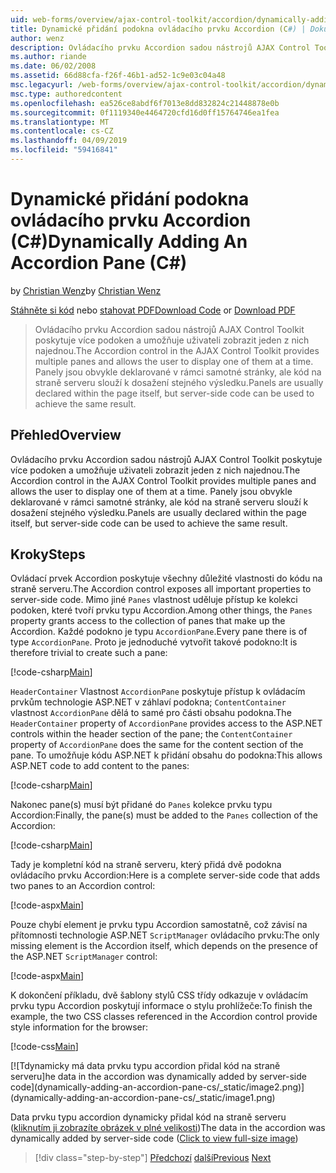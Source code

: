 ```yaml
---
uid: web-forms/overview/ajax-control-toolkit/accordion/dynamically-adding-an-accordion-pane-cs
title: Dynamické přidání podokna ovládacího prvku Accordion (C#) | Dokumentace Microsoftu
author: wenz
description: Ovládacího prvku Accordion sadou nástrojů AJAX Control Toolkit poskytuje více podoken a umožňuje uživateli zobrazit jeden z nich najednou. Panely jsou obvykle deklarované w...
ms.author: riande
ms.date: 06/02/2008
ms.assetid: 66d88cfa-f26f-46b1-ad52-1c9e03c04a48
msc.legacyurl: /web-forms/overview/ajax-control-toolkit/accordion/dynamically-adding-an-accordion-pane-cs
msc.type: authoredcontent
ms.openlocfilehash: ea526ce8abdf6f7013e8dd832824c21448878e0b
ms.sourcegitcommit: 0f1119340e4464720cfd16d0ff15764746ea1fea
ms.translationtype: MT
ms.contentlocale: cs-CZ
ms.lasthandoff: 04/09/2019
ms.locfileid: "59416841"
---
```

# <a name="dynamically-adding-an-accordion-pane-c"></a><span data-ttu-id="d871d-104">Dynamické přidání podokna ovládacího prvku Accordion (C#)</span><span class="sxs-lookup"><span data-stu-id="d871d-104">Dynamically Adding An Accordion Pane (C#)</span></span>

<span data-ttu-id="d871d-105">by [Christian Wenz](https://github.com/wenz)</span><span class="sxs-lookup"><span data-stu-id="d871d-105">by [Christian Wenz](https://github.com/wenz)</span></span>

<span data-ttu-id="d871d-106">[Stáhněte si kód](http://download.microsoft.com/download/5/6/d/56d50cef-2011-4c8f-9891-7edc6dc57df9/Accordion2.cs.zip) nebo [stahovat PDF](http://download.microsoft.com/download/6/7/1/6718d452-ff89-4d3f-a90e-c74ec2d636a3/accordion2CS.pdf)</span><span class="sxs-lookup"><span data-stu-id="d871d-106">[Download Code](http://download.microsoft.com/download/5/6/d/56d50cef-2011-4c8f-9891-7edc6dc57df9/Accordion2.cs.zip) or [Download PDF](http://download.microsoft.com/download/6/7/1/6718d452-ff89-4d3f-a90e-c74ec2d636a3/accordion2CS.pdf)</span></span>

> <span data-ttu-id="d871d-107">Ovládacího prvku Accordion sadou nástrojů AJAX Control Toolkit poskytuje více podoken a umožňuje uživateli zobrazit jeden z nich najednou.</span><span class="sxs-lookup"><span data-stu-id="d871d-107">The Accordion control in the AJAX Control Toolkit provides multiple panes and allows the user to display one of them at a time.</span></span> <span data-ttu-id="d871d-108">Panely jsou obvykle deklarované v rámci samotné stránky, ale kód na straně serveru slouží k dosažení stejného výsledku.</span><span class="sxs-lookup"><span data-stu-id="d871d-108">Panels are usually declared within the page itself, but server-side code can be used to achieve the same result.</span></span>


## <a name="overview"></a><span data-ttu-id="d871d-109">Přehled</span><span class="sxs-lookup"><span data-stu-id="d871d-109">Overview</span></span>

<span data-ttu-id="d871d-110">Ovládacího prvku Accordion sadou nástrojů AJAX Control Toolkit poskytuje více podoken a umožňuje uživateli zobrazit jeden z nich najednou.</span><span class="sxs-lookup"><span data-stu-id="d871d-110">The Accordion control in the AJAX Control Toolkit provides multiple panes and allows the user to display one of them at a time.</span></span> <span data-ttu-id="d871d-111">Panely jsou obvykle deklarované v rámci samotné stránky, ale kód na straně serveru slouží k dosažení stejného výsledku.</span><span class="sxs-lookup"><span data-stu-id="d871d-111">Panels are usually declared within the page itself, but server-side code can be used to achieve the same result.</span></span>

## <a name="steps"></a><span data-ttu-id="d871d-112">Kroky</span><span class="sxs-lookup"><span data-stu-id="d871d-112">Steps</span></span>

<span data-ttu-id="d871d-113">Ovládací prvek Accordion poskytuje všechny důležité vlastnosti do kódu na straně serveru.</span><span class="sxs-lookup"><span data-stu-id="d871d-113">The Accordion control exposes all important properties to server-side code.</span></span> <span data-ttu-id="d871d-114">Mimo jiné `Panes` vlastnost uděluje přístup ke kolekci podoken, které tvoří prvku typu Accordion.</span><span class="sxs-lookup"><span data-stu-id="d871d-114">Among other things, the `Panes` property grants access to the collection of panes that make up the Accordion.</span></span> <span data-ttu-id="d871d-115">Každé podokno je typu `AccordionPane`.</span><span class="sxs-lookup"><span data-stu-id="d871d-115">Every pane there is of type `AccordionPane`.</span></span> <span data-ttu-id="d871d-116">Proto je jednoduché vytvořit takové podokno:</span><span class="sxs-lookup"><span data-stu-id="d871d-116">It is therefore trivial to create such a pane:</span></span>

[!code-csharp[Main](dynamically-adding-an-accordion-pane-cs/samples/sample1.cs)]

<span data-ttu-id="d871d-117">`HeaderContainer` Vlastnost `AccordionPane` poskytuje přístup k ovládacím prvkům technologie ASP.NET v záhlaví podokna; `ContentContainer` vlastnost `AccordionPane` dělá to samé pro části obsahu podokna.</span><span class="sxs-lookup"><span data-stu-id="d871d-117">The `HeaderContainer` property of `AccordionPane` provides access to the ASP.NET controls within the header section of the pane; the `ContentContainer` property of `AccordionPane` does the same for the content section of the pane.</span></span> <span data-ttu-id="d871d-118">To umožňuje kódu ASP.NET k přidání obsahu do podokna:</span><span class="sxs-lookup"><span data-stu-id="d871d-118">This allows ASP.NET code to add content to the panes:</span></span>

[!code-csharp[Main](dynamically-adding-an-accordion-pane-cs/samples/sample2.cs)]

<span data-ttu-id="d871d-119">Nakonec pane(s) musí být přidané do `Panes` kolekce prvku typu Accordion:</span><span class="sxs-lookup"><span data-stu-id="d871d-119">Finally, the pane(s) must be added to the `Panes` collection of the Accordion:</span></span>

[!code-csharp[Main](dynamically-adding-an-accordion-pane-cs/samples/sample3.cs)]

<span data-ttu-id="d871d-120">Tady je kompletní kód na straně serveru, který přidá dvě podokna ovládacího prvku Accordion:</span><span class="sxs-lookup"><span data-stu-id="d871d-120">Here is a complete server-side code that adds two panes to an Accordion control:</span></span>

[!code-aspx[Main](dynamically-adding-an-accordion-pane-cs/samples/sample4.aspx)]

<span data-ttu-id="d871d-121">Pouze chybí element je prvku typu Accordion samostatně, což závisí na přítomnosti technologie ASP.NET `ScriptManager` ovládacího prvku:</span><span class="sxs-lookup"><span data-stu-id="d871d-121">The only missing element is the Accordion itself, which depends on the presence of the ASP.NET `ScriptManager` control:</span></span>

[!code-aspx[Main](dynamically-adding-an-accordion-pane-cs/samples/sample5.aspx)]

<span data-ttu-id="d871d-122">K dokončení příkladu, dvě šablony stylů CSS třídy odkazuje v ovládacím prvku typu Accordion poskytují informace o stylu prohlížeče:</span><span class="sxs-lookup"><span data-stu-id="d871d-122">To finish the example, the two CSS classes referenced in the Accordion control provide style information for the browser:</span></span>

[!code-css[Main](dynamically-adding-an-accordion-pane-cs/samples/sample6.css)]


[![T<span data-ttu-id="d871d-123">dynamicky má data prvku typu accordion přidal kód na straně serveru]</span><span class="sxs-lookup"><span data-stu-id="d871d-123">he data in the accordion was dynamically added by server-side code]</span></span>(dynamically-adding-an-accordion-pane-cs/_static/image2.png)](dynamically-adding-an-accordion-pane-cs/_static/image1.png)

<span data-ttu-id="d871d-124">Data prvku typu accordion dynamicky přidal kód na straně serveru ([kliknutím ji zobrazíte obrázek v plné velikosti](dynamically-adding-an-accordion-pane-cs/_static/image3.png))</span><span class="sxs-lookup"><span data-stu-id="d871d-124">The data in the accordion was dynamically added by server-side code ([Click to view full-size image](dynamically-adding-an-accordion-pane-cs/_static/image3.png))</span></span>

> [!div class="step-by-step"]
> <span data-ttu-id="d871d-125">[Předchozí](databinding-to-an-accordion-cs.md)
> [další](databinding-to-an-accordion-vb.md)</span><span class="sxs-lookup"><span data-stu-id="d871d-125">[Previous](databinding-to-an-accordion-cs.md)
[Next](databinding-to-an-accordion-vb.md)</span></span>

